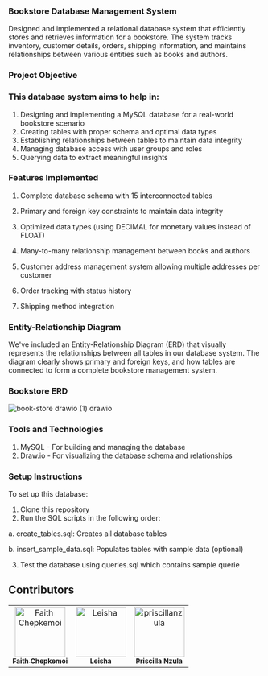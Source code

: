 

### Bookstore Database Management System

Designed and implemented a relational database system that efficiently stores and retrieves information for a bookstore. The system tracks inventory, customer details, orders, shipping information, and maintains relationships between various entities such as books and authors.

### Project Objective

### This database system aims to help in:

1. Designing and implementing a MySQL database for a real-world bookstore scenario
2. Creating tables with proper schema and optimal data types
3. Establishing relationships between tables to maintain data integrity
4. Managing database access with user groups and roles
5. Querying data to extract meaningful insights

### 

### Features Implemented

1. Complete database schema with 15 interconnected tables

2. Primary and foreign key constraints to maintain data integrity

3. Optimized data types (using DECIMAL for monetary values instead of FLOAT)

4. Many-to-many relationship management between books and authors

5. Customer address management system allowing multiple addresses per customer

6. Order tracking with status history

7. Shipping method integration


### 

### Entity-Relationship Diagram
We've included an Entity-Relationship Diagram (ERD) that visually represents the relationships between all tables in our database system. The diagram clearly shows primary and foreign keys, and how tables are connected to form a complete bookstore management system.

### Bookstore ERD
![book-store drawio (1) drawio](https://github.com/user-attachments/assets/4794bc12-6eb8-4aeb-b520-43260d5bb3a3)

### **Tools and Technologies**

1. MySQL \- For building and managing the database  
2. Draw.io \- For visualizing the database schema and relationships

   
### Setup Instructions
To set up this database:

1. Clone this repository
2. Run the SQL scripts in the following order:

a.  create_tables.sql: Creates all database tables

b.  insert_sample_data.sql: Populates tables with sample data (optional)


3. Test the database using queries.sql which contains sample querie


## Contributors

<!-- readme: contributors -start -->
<table>
  <thead></thead>
  <tbody>
    <tr>
      <td align="center">
        <a href="https://github.com/faithchepkemoi99">
          <img src="https://avatars.githubusercontent.com/u/184145670?v=4" width="100;" alt="Faith Chepkemoi"/>
          <br />
          <sub><b>Faith Chepkemoi</b></sub>
        </a>
      </td>
      <td align="center">
        <a href="https://github.com/leisha-http">
          <img src="https://avatars.githubusercontent.com/u/201799064?v=4" width="100;" alt="Leisha"/>
          <br />
          <sub><b>Leisha</b></sub>
        </a>
      </td>
      <td align="center">
        <a href="https://github.com/priscillanzula">
          <img src="https://avatars.githubusercontent.com/u/144167777?v=4" width="100;" alt="priscillanzula"/>
          <br />
          <sub><b>Priscilla Nzula</b></sub>
        </a>
      </td>
    </tr>
  </tbody>
</table>
<!-- readme: contributors -end -->
